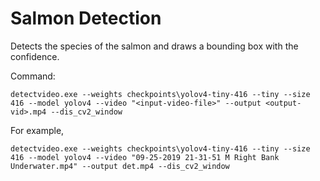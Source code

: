 # Salmon Detection

Detects the species of the salmon and draws a bounding box with the confidence.

Command:

```
detectvideo.exe --weights checkpoints\yolov4-tiny-416 --tiny --size 416 --model yolov4 --video "<input-video-file>" --output <output-vid>.mp4 --dis_cv2_window
```

For example,
```
detectvideo.exe --weights checkpoints\yolov4-tiny-416 --tiny --size 416 --model yolov4 --video "09-25-2019 21-31-51 M Right Bank Underwater.mp4" --output det.mp4 --dis_cv2_window
```
